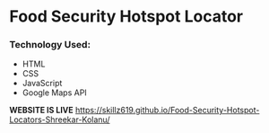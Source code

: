 # Food Security Hotspot Locator

### Technology Used:
   - HTML
   - CSS
   - JavaScript
   - Google Maps API
   
**WEBSITE IS LIVE**
https://skillz619.github.io/Food-Security-Hotspot-Locators-Shreekar-Kolanu/

